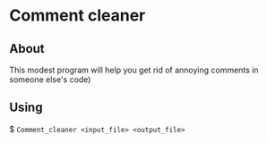 # Comment cleaner
## About
This modest program will help you get rid of annoying comments in someone else's code)
## Using
$ ```Comment_cleaner <input_file> <output_file>```

